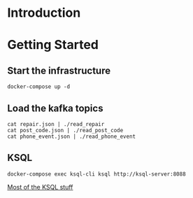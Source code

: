 # Introduction

# Getting Started
## Start the infrastructure
```
docker-compose up -d
```

## Load the kafka topics
```
cat repair.json | ./read_repair
cat post_code.json | ./read_post_code
cat phone_event.json | ./read_phone_event
```


## KSQL
```
docker-compose exec ksql-cli ksql http://ksql-server:8088
```

[Most of the KSQL stuff](./demo.ksql)



